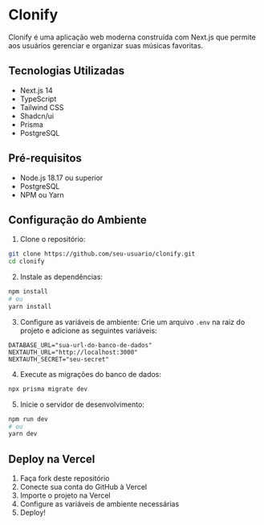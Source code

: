 # Clonify

Clonify é uma aplicação web moderna construída com Next.js que permite aos usuários gerenciar e organizar suas músicas favoritas.

## Tecnologias Utilizadas

- Next.js 14
- TypeScript
- Tailwind CSS
- Shadcn/ui
- Prisma
- PostgreSQL

## Pré-requisitos

- Node.js 18.17 ou superior
- PostgreSQL
- NPM ou Yarn

## Configuração do Ambiente

1. Clone o repositório:
```bash
git clone https://github.com/seu-usuario/clonify.git
cd clonify
```

2. Instale as dependências:
```bash
npm install
# ou
yarn install
```

3. Configure as variáveis de ambiente:
Crie um arquivo `.env` na raiz do projeto e adicione as seguintes variáveis:
```env
DATABASE_URL="sua-url-do-banco-de-dados"
NEXTAUTH_URL="http://localhost:3000"
NEXTAUTH_SECRET="seu-secret"
```

4. Execute as migrações do banco de dados:
```bash
npx prisma migrate dev
```

5. Inicie o servidor de desenvolvimento:
```bash
npm run dev
# ou
yarn dev
```

## Deploy na Vercel

1. Faça fork deste repositório
2. Conecte sua conta do GitHub à Vercel
3. Importe o projeto na Vercel
4. Configure as variáveis de ambiente necessárias
5. Deploy! 